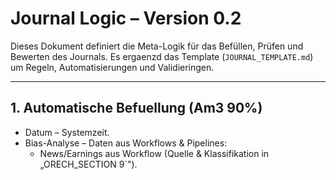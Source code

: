 # Journal Logic – Version 0.2

Dieses Dokument definiert die Meta-Logik für das Befüllen, Prüfen und Bewerten des Journals.
Es ergaenzd das Template (`JOURNAL_TEMPLATE.md`) um Regeln, Automatisierungen und Validieringen.


---

## 1. Automatische Befuellung (️Am3 90%)
- Datum – Systemzeit.
- Bias-Analyse – Daten aus Workflows & Pipelines:
  - News/Earnings aus Workflow (Quelle & Klassifikation in „ORECH_SECTION 9`").